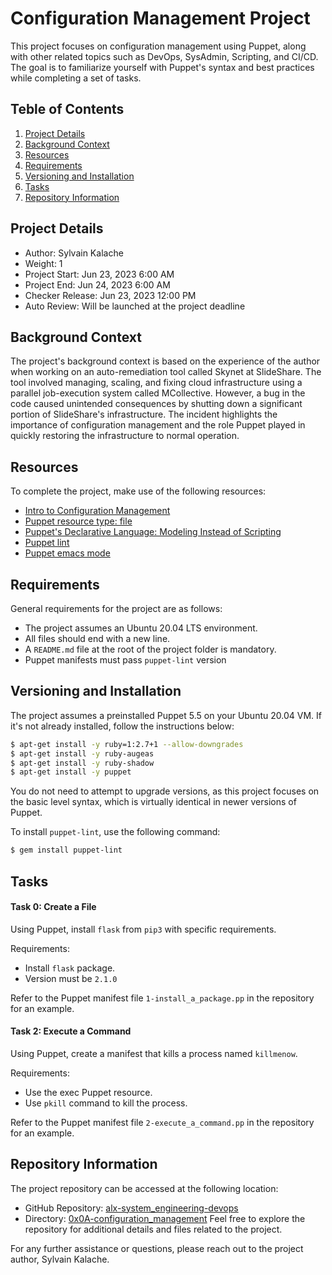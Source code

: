 # Configuration Management Project

This project focuses on configuration management using Puppet, along with other related topics such as DevOps, SysAdmin, Scripting, and CI/CD. The goal is to familiarize yourself with Puppet's syntax and best practices while completing a set of tasks.

## Teble of Contents
1. [Project Details](#Project-Details)
2. [Background Context](#Background-Context)
3. [Resources](#Resources)
4. [Requirements](#Requirements)
5. [Versioning and Installation](#Versioning-and-Installation)
6. [Tasks](#Tasks)
7. [Repository Information](#Repository-Information)

## Project Details

- Author: Sylvain Kalache
- Weight: 1
- Project Start: Jun 23, 2023 6:00 AM
- Project End: Jun 24, 2023 6:00 AM
- Checker Release: Jun 23, 2023 12:00 PM
- Auto Review: Will be launched at the project deadline

## Background Context

The project's background context is based on the experience of the author when working on an auto-remediation tool called Skynet at SlideShare. The tool involved managing, scaling, and fixing cloud infrastructure using a parallel job-execution system called MCollective. However, a bug in the code caused unintended consequences by shutting down a significant portion of SlideShare's infrastructure. The incident highlights the importance of configuration management and the role Puppet played in quickly restoring the infrastructure to normal operation.

## Resources

To complete the project, make use of the following resources:

- [Intro to Configuration Management](https://www.digitalocean.com/community/tutorials/an-introduction-to-configuration-management)
- [Puppet resource type: file](https://www.puppet.com/docs/puppet/5.5/types/file.html)
- [Puppet's Declarative Language: Modeling Instead of Scripting](https://www.puppet.com/docs/puppet/5.5/types/file.html)
- [Puppet lint](https://www.puppet.com/blog)
- [Puppet emacs mode](http://puppet-lint.com/)

## Requirements

General requirements for the project are as follows:

- The project assumes an Ubuntu 20.04 LTS environment.
- All files should end with a new line.
- A `README.md` file at the root of the project folder is mandatory.
- Puppet manifests must pass `puppet-lint` version

## Versioning and Installation

The project assumes a preinstalled Puppet 5.5 on your Ubuntu 20.04 VM. If it's not already installed, follow the instructions below:

```bash
$ apt-get install -y ruby=1:2.7+1 --allow-downgrades
$ apt-get install -y ruby-augeas
$ apt-get install -y ruby-shadow
$ apt-get install -y puppet
```
You do not need to attempt to upgrade versions, as this project focuses on the basic level syntax, which is virtually identical in newer versions of Puppet.

To install `puppet-lint`, use the following command:

```bash
$ gem install puppet-lint
```
## Tasks
#### Task 0: Create a File
Using Puppet, install `flask` from `pip3` with specific requirements.

Requirements:

* Install `flask` package.
* Version must be `2.1.0`

Refer to the Puppet manifest file `1-install_a_package.pp` in the repository for an example.
#### Task 2: Execute a Command
Using Puppet, create a manifest that kills a process named `killmenow`.

Requirements:

* Use the exec Puppet resource.
* Use `pkill` command to kill the process.

Refer to the Puppet manifest file `2-execute_a_command.pp` in the repository for an example.

## Repository Information
The project repository can be accessed at the following location:
* GitHub Repository: [alx-system_engineering-devops](/.alx-system_engineering-devops)
* Directory: [0x0A-configuration_management](./0x0A-configuration_management)
Feel free to explore the repository for additional details and files related to the project.

For any further assistance or questions, please reach out to the project author, Sylvain Kalache.
